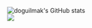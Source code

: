 ![doguilmak's GitHub stats](https://github-readme-stats.vercel.app/api?username=doguilmak&theme=github_dark&show_icons=true)
<br>
![](https://visitor-badge.laobi.icu/badge?page_id=doguilmak.doguilmak)
<!--
**doguilmak/doguilmak** is a ✨ _special_ ✨ repository because its `README.md` (this file) appears on your GitHub profile.

Here are some ideas to get you started:

### Hi there 👋

- 🔭 I’m currently working on ...
- 🌱 I’m currently learning ...
- 👯 I’m looking to collaborate on ...
- 🤔 I’m looking for help with ...
- 💬 Ask me about ...
- 📫 How to reach me: ...
- 😄 Pronouns: ...
- ⚡ Fun fact: ...
-->
